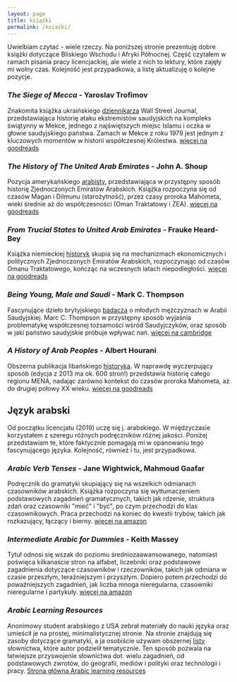 ```yaml
---
layout: page
title: książki
permalink: /ksiazki/
---
```


Uwielbiam czytać - wiele rzeczy. Na poniższej stronie prezentuję dobre książki dotyczące Bliskiego Wschodu i Afryki Północnej. Część czytałem w ramach pisania pracy licencjackiej, ale wiele z nich to lektury, które zajęły mi wolny czas. Kolejność jest przypadkowa, a listę aktualizuję o kolejne pozycje. 

### _The Siege of Mecca_ - Yaroslav Trofimov 

Znakomita książka ukraińskiego [dziennikarza](https://www.wsj.com/news/author/yaroslav-trofimov)  Wall Street Journal, przedstawiająca historię ataku ekstremistów saudyjskich na kompleks świątynny w Mekce, jednego z najświętszych miejsc Islamu i oczka w głowie saudyjskiego państwa. Zamach w Mekce z roku 1979 jest jednym z kluczowych momentów w historii współczesnej Królestwa. [więcej na goodreads](https://www.goodreads.com/book/show/7025404-the-siege-of-mecca)

### _The History of The United Arab Emirates_ - John A. Shoup

Pozycja amerykańskiego [arabisty](http://www.aui.ma/shss-names/facultybios/John%20A%20Shoup.html), przedstawiająca w przystępny sposób historię Zjednoczonych Emiratów Arabskich. Książka rozpoczyna się od czasów Magan i Dilmunu (starożytność), przez czasy proroka Mahometa, wieki średnie aż do współczesności (Oman Traktatowy i ZEA). [więcej na goodreads](https://www.goodreads.com/book/show/55260311-the-history-of-the-united-arab-emirates)

### _From Trucial States to United Arab Emirates_ - Frauke Heard-Bey

Książka niemieckiej [historyk](http://www.fraukeheardbey.com/) skupia się na mechanizmach ekonomicznych i politycznych Zjednoczonych Emiratów Arabskich, rozpoczynając od czasów Omanu Traktatowego, kończąc na wczesnych latach niepodległości. [więcej na goodreads](https://www.goodreads.com/book/show/5732817-from-trucial-states-to-united-arab-emirates)

### _Being Young, Male and Saudi_ - Mark C. Thompson

Fascynujące dzieło brytyjskiego [badacza](https://kfcris.com/en/researcher/21) o młodych mężczyznach w Arabii Saudyjskiej. Marc C. Thompson w przystępny sposób wyjaśnia problematykę współczesnej tożsamości wśród Saudyjczyków, oraz sposób w jaki państwo saudyjskie próbuje wpływać nań. [więcej na cambridge](https://www.cambridge.org/core/books/being-young-male-and-saudi/3860933F83E7D80A3DD7C33631DE332E)

### _A History of Arab Peoples_ - Albert Hourani

Obszerna publikacja libańskiego [historyka](https://mesana.org/awards/category/albert-hourani-book-award/albert-hourani-biographical-sketch). W naprawdę wyczerpujący sposób (edycja z 2013 ma ok. 600 stron!) przedstawia historię całego regionu MENA, nadając zarówno kontekst do czasów proroka Mahometa, aż do drugiej połowy XX wieku. [więcej na goodreads](https://www.goodreads.com/book/show/854790.A_History_of_the_Arab_Peoples)
 

## Język arabski 

Od początku licencjatu (2019) uczę się j. arabskiego. W międzyczasie korzystałem z szeregu różnych podręczników różnej jakości. Poniżej przedstawiam te, które faktycznie pomagają mi w opanowaniu tego fascynującego języka. Kolejność, również i tu, jest przypadkowa. 

### _Arabic Verb Tenses_ - Jane Wightwick, Mahmoud Gaafar

Podręcznik do gramatyki skupiający się na wszelkich odmianach czasowników arabskich. Książka rozpoczyna się wytłumaczeniem podstawowych zagadnień gramatycznych, takich jak rdzenie, struktura zdań oraz czasowniki "mieć" i "być", po czym przechodzi do klas czasownikowych. Praca przechodzi na koniec do kwestii trybów, takich jak rozkazujący, łączący i bierny. [więcej na amazon](https://www.amazon.co.uk/Arabic-Tenses-Practice-Makes-Perfect/dp/0071756361)

### _Intermediate Arabic for Dummies_ - Keith Massey

Tytuł odnosi się wszak do poziomu średniozaawansowanego, natomiast poświęca kilkanaście stron na alfabet, liczebniki oraz podstawowe zagadnienia dotyczące czasowników i rzeczowników, takich jak odmiana w czasie przeszłym, teraźniejszym i przyszłym. Dopiero potem przechodzi do poważniejszych zagadnień, jak liczba mnoga nieregularna, czasowniki nieregularne i partykuły. [więcej na amazon](https://www.amazon.co.uk/Intermediate-Arabic-Dummies-Keith-Massey/dp/0470373377)

### _Arabic Learning Resources_

Anonimowy student arabskiego z USA zebrał materiały do nauki języka oraz umieścił je na prostej, minimalistycznej stronie. Na stronie znajdują się zasoby dotyczące gramatyki, a ja osobiście używam obszernej [listy](https://arabic.desert-sky.net/vocab.html) słownictwa, które autor podzielił tematycznie. Ten sposób pozwala na łatwiejsze przyswojenie słownictwa dot. wielu zagadnień, od podstawowych zwrotów, do geografii, mediów i polityki oraz technologii i pracy. [Strona główna Arabic learning resources](https://arabic.desert-sky.net/index.html)

